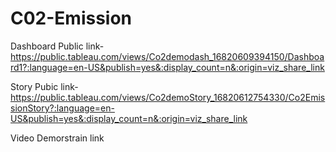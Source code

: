# C02-Emission


Dashboard Public link-https://public.tableau.com/views/Co2demodash_16820609394150/Dashboard1?:language=en-US&publish=yes&:display_count=n&:origin=viz_share_link

Story Pubic link-https://public.tableau.com/views/Co2demoStory_16820612754330/Co2EmissionStory?:language=en-US&publish=yes&:display_count=n&:origin=viz_share_link

Video Demorstrain link

